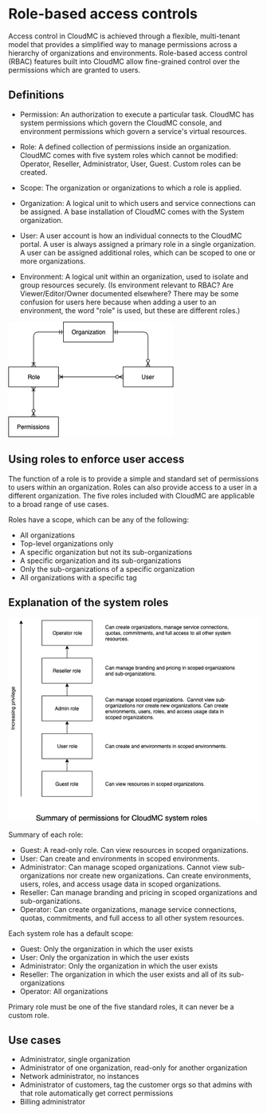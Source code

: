 # Role-based access controls

Access control in CloudMC is achieved through a flexible, multi-tenant model that provides a simplified way to manage permissions across a hierarchy of organizations and environments.  Role-based access control (RBAC) features built into CloudMC allow fine-grained control over the permissions which are granted to users.

## Definitions
- Permission: An authorization to execute a particular task.  CloudMC has system permissions which govern the CloudMC console, and environment permissions which govern a service's virtual resources.

- Role: A defined collection of permissions inside an organization.  CloudMC comes with five system roles which cannot be modified: Operator, Reseller, Administrator, User, Guest.  Custom roles can be created.

- Scope: The organization or organizations to which a role is applied.

- Organization: A logical unit to which users and service connections can be assigned.  A base installation of CloudMC comes with the System organization.

- User:  A user account is how an individual connects to the CloudMC portal.  A user is always assigned a primary role in a single organization. A user can be assigned additional roles, which can be scoped to one or more organizations.

- Environment:  A logical unit within an organization, used to isolate and group resources securely. (Is environment relevant to RBAC?  Are Viewer/Editor/Owner documented elsewhere?  There may be some confusion for users here because when adding a user to an environment, the word "role" is used, but these are different roles.)

![user access control chart](roles_chart.png)
## Using roles to enforce user access
The function of a role is to provide a simple and standard set of permissions to users within an organization.  Roles can also provide access to a user in a different organization.  The five roles included with CloudMC are applicable to a broad range of use cases.  

Roles have a scope, which can be any of the following:
- All organizations
- Top-level organizations only
- A specific organization but not its sub-organizations
- A specific organization and its sub-organizations
- Only the sub-organizations of a specific organization
- All organizations with a specific tag

## Explanation of the system roles
![permissions chart](permissions.png)

Summary of each role:
- Guest: A read-only role.  Can view resources in scoped organizations.
- User: Can create and environments in scoped environments.
- Administrator: Can manage scoped organizations.  Cannot view sub-organizations nor create new organizations. Can create environments, users, roles, and access usage data in scoped organizations.
- Reseller: Can manage branding and pricing in scoped organizations and sub-organizations.
- Operator: Can create organizations, manage service connections, quotas, commitments, and full access to all other system resources.

Each system role has a default scope:
- Guest: Only the organization in which the user exists
- User: Only the organization in which the user exists
- Administrator: Only the organization in which the user exists  
- Reseller: The organization in which the user exists and all of its sub-organizations
- Operator: All organizations

Primary role must be one of the five standard roles, it can never be a custom role.

## Use cases
- Administrator, single organization
- Administrator of one organization, read-only for another organization
- Network administrator, no instances
- Administrator of customers, tag the customer orgs so that admins with that role automatically get correct permissions
- Billing administrator
